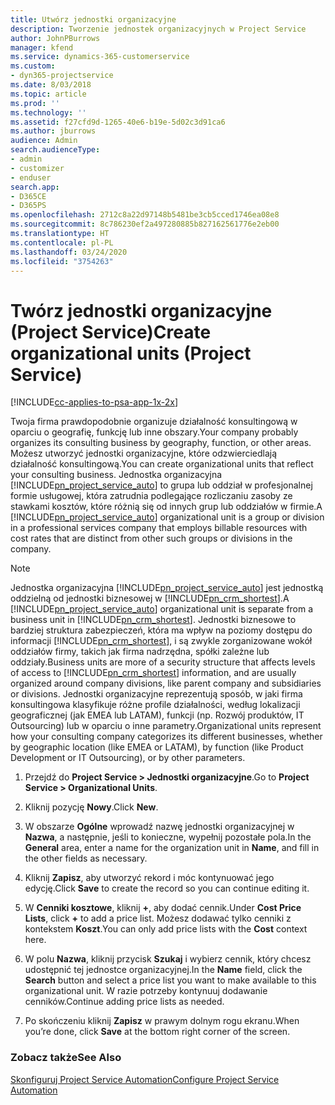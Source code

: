 ```yaml
---
title: Utwórz jednostki organizacyjne
description: Tworzenie jednostek organizacyjnych w Project Service
author: JohnPBurrows
manager: kfend
ms.service: dynamics-365-customerservice
ms.custom:
- dyn365-projectservice
ms.date: 8/03/2018
ms.topic: article
ms.prod: ''
ms.technology: ''
ms.assetid: f27cfd9d-1265-40e6-b19e-5d02c3d91ca6
ms.author: jburrows
audience: Admin
search.audienceType:
- admin
- customizer
- enduser
search.app:
- D365CE
- D365PS
ms.openlocfilehash: 2712c8a22d97148b5481be3cb5cced1746ea08e8
ms.sourcegitcommit: 8c786230ef2a497280885b827162561776e2eb00
ms.translationtype: HT
ms.contentlocale: pl-PL
ms.lasthandoff: 03/24/2020
ms.locfileid: "3754263"
---
```

# <a name="create-organizational-units-project-service"></a><span data-ttu-id="4a151-103">Twórz jednostki organizacyjne (Project Service)</span><span class="sxs-lookup"><span data-stu-id="4a151-103">Create organizational units (Project Service)</span></span>

[!INCLUDE[cc-applies-to-psa-app-1x-2x](../includes/cc-applies-to-psa-app-1x-2x.md)]

<span data-ttu-id="4a151-104">Twoja firma prawdopodobnie organizuje działalność konsultingową w oparciu o geografię, funkcję lub inne obszary.</span><span class="sxs-lookup"><span data-stu-id="4a151-104">Your company probably organizes its consulting business by geography, function, or other areas.</span></span> <span data-ttu-id="4a151-105">Możesz utworzyć jednostki organizacyjne, które odzwierciedlają działalność konsultingową.</span><span class="sxs-lookup"><span data-stu-id="4a151-105">You can create organizational units that reflect your consulting business.</span></span> <span data-ttu-id="4a151-106">Jednostka organizacyjna [!INCLUDE[pn_project_service_auto](../includes/pn-project-service-auto.md)] to grupa lub oddział w profesjonalnej formie usługowej, która zatrudnia podlegające rozliczaniu zasoby ze stawkami kosztów, które różnią się od innych grup lub oddziałów w firmie.</span><span class="sxs-lookup"><span data-stu-id="4a151-106">A [!INCLUDE[pn_project_service_auto](../includes/pn-project-service-auto.md)] organizational unit is a group or division in a professional services company that employs billable resources with cost rates that are distinct from other such groups or divisions in the company.</span></span>  
  
> [!NOTE]
>  <span data-ttu-id="4a151-107">Jednostka organizacyjna [!INCLUDE[pn_project_service_auto](../includes/pn-project-service-auto.md)] jest jednostką oddzielną od jednostki biznesowej w [!INCLUDE[pn_crm_shortest](../includes/pn-crm-shortest.md)].</span><span class="sxs-lookup"><span data-stu-id="4a151-107">A [!INCLUDE[pn_project_service_auto](../includes/pn-project-service-auto.md)] organizational unit is separate from a business unit in [!INCLUDE[pn_crm_shortest](../includes/pn-crm-shortest.md)].</span></span> <span data-ttu-id="4a151-108">Jednostki biznesowe to bardziej struktura zabezpieczeń, która ma wpływ na poziomy dostępu do informacji [!INCLUDE[pn_crm_shortest](../includes/pn-crm-shortest.md)], i są zwykle zorganizowane wokół oddziałów firmy, takich jak firma nadrzędna, spółki zależne lub oddziały.</span><span class="sxs-lookup"><span data-stu-id="4a151-108">Business units are more of a security structure that affects levels of access to [!INCLUDE[pn_crm_shortest](../includes/pn-crm-shortest.md)] information, and are usually organized around company divisions, like parent company and subsidiaries or divisions.</span></span> <span data-ttu-id="4a151-109">Jednostki organizacyjne reprezentują sposób, w jaki firma konsultingowa klasyfikuje różne profile działalności, według lokalizacji geograficznej (jak EMEA lub LATAM), funkcji (np. Rozwój produktów, IT Outsourcing) lub w oparciu o inne parametry.</span><span class="sxs-lookup"><span data-stu-id="4a151-109">Organizational units represent how your consulting company categorizes its different businesses, whether by geographic location (like EMEA or LATAM), by function (like Product Development or IT Outsourcing), or by other parameters.</span></span>  
  
1.  <span data-ttu-id="4a151-110">Przejdź do **Project Service > Jednostki organizacyjne**.</span><span class="sxs-lookup"><span data-stu-id="4a151-110">Go to **Project Service > Organizational Units**.</span></span>  
  
2.  <span data-ttu-id="4a151-111">Kliknij pozycję **Nowy**.</span><span class="sxs-lookup"><span data-stu-id="4a151-111">Click **New**.</span></span>  
  
3.  <span data-ttu-id="4a151-112">W obszarze **Ogólne** wprowadź nazwę jednostki organizacyjnej w **Nazwa**, a następnie, jeśli to konieczne, wypełnij pozostałe pola.</span><span class="sxs-lookup"><span data-stu-id="4a151-112">In the **General** area, enter a name for the organization unit in **Name**, and fill in the other fields as necessary.</span></span>  
  
4.  <span data-ttu-id="4a151-113">Kliknij **Zapisz**, aby utworzyć rekord i móc kontynuować jego edycję.</span><span class="sxs-lookup"><span data-stu-id="4a151-113">Click **Save** to create the record so you can continue editing it.</span></span>  
  
5.  <span data-ttu-id="4a151-114">W **Cenniki kosztowe**, kliknij **+**, aby dodać cennik.</span><span class="sxs-lookup"><span data-stu-id="4a151-114">Under **Cost Price Lists**, click **+** to add a price list.</span></span> <span data-ttu-id="4a151-115">Możesz dodawać tylko cenniki z kontekstem **Koszt**.</span><span class="sxs-lookup"><span data-stu-id="4a151-115">You can only add price lists with the **Cost** context here.</span></span>  
  
6.  <span data-ttu-id="4a151-116">W polu **Nazwa**, kliknij przycisk **Szukaj** i wybierz cennik, który chcesz udostępnić tej jednostce organizacyjnej.</span><span class="sxs-lookup"><span data-stu-id="4a151-116">In the **Name** field, click the **Search** button and select a price list you want to make available to this organizational unit.</span></span> <span data-ttu-id="4a151-117">W razie potrzeby kontynuuj dodawanie cenników.</span><span class="sxs-lookup"><span data-stu-id="4a151-117">Continue adding price lists as needed.</span></span>  
  
7.  <span data-ttu-id="4a151-118">Po skończeniu kliknij **Zapisz** w prawym dolnym rogu ekranu.</span><span class="sxs-lookup"><span data-stu-id="4a151-118">When you’re done, click **Save** at the bottom right corner of the screen.</span></span>  
  
### <a name="see-also"></a><span data-ttu-id="4a151-119">Zobacz także</span><span class="sxs-lookup"><span data-stu-id="4a151-119">See Also</span></span>  
 [<span data-ttu-id="4a151-120">Skonfiguruj Project Service Automation</span><span class="sxs-lookup"><span data-stu-id="4a151-120">Configure Project Service Automation</span></span>](../project-service/configure.md)
